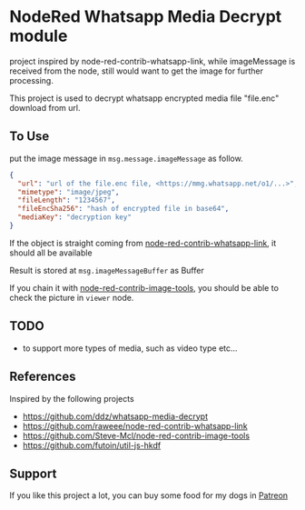 # NodeRed Whatsapp Media Decrypt module

project inspired by node-red-contrib-whatsapp-link, while imageMessage is received from the node, still would want to get the image for further processing.

This project is used to decrypt whatsapp encrypted media file "file.enc" download from url.

## To Use

put the image message in `msg.message.imageMessage`
as follow.

```json
{
  "url": "url of the file.enc file, <https://mmg.whatsapp.net/o1/...>",
  "mimetype": "image/jpeg",
  "fileLength": "1234567",
  "fileEncSha256": "hash of encrypted file in base64",
  "mediaKey": "decryption key"
}
```

If the object is straight coming from [node-red-contrib-whatsapp-link](https://github.com/raweee/node-red-contrib-whatsapp-link), it should all be available

Result is stored at `msg.imageMessageBuffer` as Buffer

If you chain it with [node-red-contrib-image-tools](https://github.com/Steve-Mcl/node-red-contrib-image-tools), you should be able to check the picture in `viewer` node.

## TODO

- to support more types of media, such as video type etc...

## References

Inspired by the following projects

- <https://github.com/ddz/whatsapp-media-decrypt>
- <https://github.com/raweee/node-red-contrib-whatsapp-link>
- <https://github.com/Steve-Mcl/node-red-contrib-image-tools>
- <https://github.com/futoin/util-js-hkdf>

## Support

If you like this project a lot, you can buy some food for my dogs in [Patreon](https://www.patreon.com/supportpiggy)

